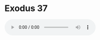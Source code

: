 # Exodus 37

<audio controls>
  <source src="https://openbible.com/audio/hays/BSB_02_Exo_037_H.mp3" type="audio/mp3" />
  <a href="https://openbible.com/audio/hays/BSB_02_Exo_037_H.mp3" download="https://openbible.com/audio/hays/BSB_02_Exo_037_H.mp3">Download MP3 audio</a>.
</audio>

<!--@include: @/bible/translations/bsb/02_exo/verses/037.md-->